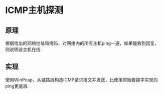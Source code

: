 # ICMP主机探测
## 原理
根据给出的网络地址和掩码，对网络内的所有主机ping一遍，如果能收到回复，则说明该主机在线.

## 实现
使用WinPcap，从链路层构造ICMP请求报文并发送，比使用原始套接字实现的ping更底层.